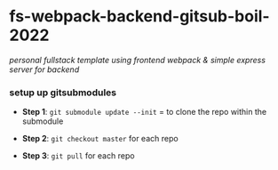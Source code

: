 # fs-webpack-backend-gitsub-boil-2022

_personal fullstack template using frontend webpack & simple express server for backend_

### setup up gitsubmodules

- **Step 1**: `git submodule update --init` = to clone the repo within the submodule

- **Step 2**: `git checkout master` for each repo

- **Step 3**: `git pull` for each repo
